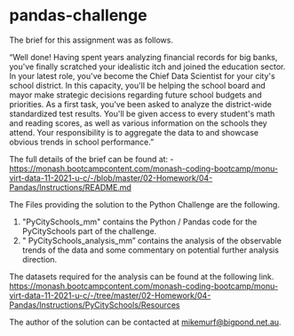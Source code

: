 # pandas-challenge

The brief for this assignment was as follows.

“Well done! Having spent years analyzing financial records for big banks, you've finally scratched your idealistic itch and joined the education sector. In your latest role, you've become the Chief Data Scientist for your city's school district. In this capacity, you'll be helping the school board and mayor make strategic decisions regarding future school budgets and priorities.
As a first task, you've been asked to analyze the district-wide standardized test results. You'll be given access to every student's math and reading scores, as well as various information on the schools they attend. Your responsibility is to aggregate the data to and showcase obvious trends in school performance.”

The full details of the brief can be found at: - https://monash.bootcampcontent.com/monash-coding-bootcamp/monu-virt-data-11-2021-u-c/-/blob/master/02-Homework/04-Pandas/Instructions/README.md

The Files providing the solution to the Python Challenge are the following.
1.	"PyCitySchools_mm" contains the Python / Pandas code for the PyCitySchools part of the challenge.
2.	" PyCitySchools_analysis_mm” contains the analysis of the observable trends of the data and some commentary on potential further analysis direction.

The datasets required for the analysis can be found at the following link. https://monash.bootcampcontent.com/monash-coding-bootcamp/monu-virt-data-11-2021-u-c/-/tree/master/02-Homework/04-Pandas/Instructions/PyCitySchools/Resources

The author of the solution can be contacted at mikemurf@bigpond.net.au.

